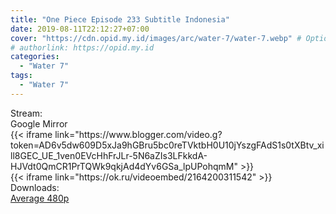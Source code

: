 ```yaml
---
title: "One Piece Episode 233 Subtitle Indonesia"
date: 2019-08-11T22:12:27+07:00
cover: "https://cdn.opid.my.id/images/arc/water-7/water-7.webp" # Optional, cover
# authorlink: https://opid.my.id
categories:
  - "Water 7"
tags:
  - "Water 7"
---
```

<div class="ui menu violet borderless inverted">
  <div class="header item active">
        Stream:
    </div>
  <a class="active item" data-tab="google">
    <i class="google drive icon"></i> Google
  </a>
  <a class="item nounderline" data-tab="mirror">
    <i class="odnoklassniki icon"></i> Mirror
  </a>
</div>
<div class="ui bottom attached tab segment active" style="border:0 !important;" data-tab="google">
 {{< iframe link="https://www.blogger.com/video.g?token=AD6v5dw609D5xJa9hGBru5bc0reTVktbH0U10jYszgFAdS1s0tXBtv_xill8GEC_UE_1ven0EVcHhFrJLr-5N6aZIs3LFkkdA-HJVdt0QmCR1PrTQWk9qkjAd4dYv6GSa_lpUPohqmM" >}}
</div>
<div class="ui bottom attached tab segment" style="border:0 !important;" data-tab="mirror">
{{< iframe link="https://ok.ru/videoembed/2164200311542" >}}
</div>
<div class="ui menu violet borderless inverted">
  <div class="header item active">
        Downloads:
    </div>
  <a class="item nounderline" href="https://ouo.io/RXmEAE" target="_blank" rel="dofollow"><i class="google drive icon"></i>
    Average 480p</a>
</div>